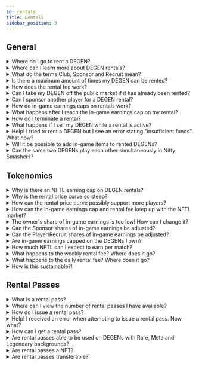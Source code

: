 ```yaml
---
id: rentals
title: Rentals
sidebar_position: 3
---
```


## General

<details><summary>Where do I go to rent a DEGEN?</summary><br/>

Open www.niftyleague.com and tap the <code>Launch App</code> button in the header, which will open www.niftyleague.com. From here, you may choose to connect your crypto wallet, browse DEGEN rentals, and view our games. If your crypto wallet holds a DEGEN you own or with an active rental, you will be able to launch our game, Nifty Smashers, and start playing.

</details>

<details><summary>Where can I learn more about DEGEN rentals?</summary><br/>

Read more about our plans for DEGEN rentals [here](/docs/guides/rentals/rental-overview). Stay in the loop regarding rental, gameplay and community updates by joining [our Discord server](https://discord.com/invite/niftyleague) and following us on [Twitter](https://twitter.com/NiftyLeague). 

</details>

<details><summary>What do the terms Club, Sponsor and Recruit mean?</summary><br/>

We use the term **Club** to refer to a group of players. In web3/P&E/NFT gaming, these are typically referred to as Guilds. Furthermore, **Clubs** will be core to the Nifty ecosystem, with in-game social features where DEGENs can proudly represent their **Clubs** on their profile and within the game.
  
We use the term **Sponsor** to refer to a **Club** (or any other DEGEN owner) who has paid for a DEGEN rental on behalf of a player. In web3/P&E/NFT gaming, **Sponsors** are typically Guilds, but at Nifty Leauge, owning your NFT means your can rent it out to any player you wish! 

We use the term **Recruit** to refer to a player and member of the community who is sponsored by a **Club** or DEGEN owner.  

</details>

<details><summary>Is there a maximum amount of times my DEGEN can be rented?</summary><br/>

No, but the rental fee increases with each subsequent rental.

</details>

<details><summary>How does the rental fee work?</summary><br/>
  
You can initiate a rental by paying the initial rental fee, which covers the cost of the rental for **one week**. After the first week, the rental switches to **daily**. The daily rental fee will automatically deduct from your <code>Game & Rental Balance</code> until either the rental is terminated or the DEGEN is no longer available for rent.

View your <code>Game & Rental Balance</code> by opening our [app](www.app.niftyleague.com), clicking <code>My Dashboard</code> in the side navigation, then <code>[Overview](https://app.niftyleague.com/dashboard)</code>, which opens your dashboard where <code>Game & Rental Balance</code> is visible.

</details>

<details><summary>Can I take my DEGEN off the public market if it has already been rented?</summary><br/>

Yes! Any existing rentals active on your DEGEN will be terminated at the **end** of the ongoing rental period. You can disable your DEGEN by opening our [app](www.app.niftyleague.com), clicking <code>My Dashboard</code>, <code>Overview</code>, and <code>Disable Rentals</code> under the DEGEN's image. After all active rentals have expired, your DEGEN will no longer be available to rent by the public. **Please note that re-activating a DEGEN rental costs 1,000 NFTL.**

</details>

<details><summary>Can I sponsor another player for a DEGEN rental?</summary><br/>

If a DEGEN is available on the market to the public, anyone can sponsor a DEGEN rental for another player/Recruit. If a DEGEN is disabled from the public market, only the DEGEN owner can sponsor another player/Recruit's rental.

</details>

<details><summary>How do in-game earnings caps on rentals work?</summary><br/>

A rental is initiated with a weekly in-game earnings cap that applies to the first week’s earnings until the rental switches to daily, at which point the in-game earnings cap will be incremented daily with each rental fee charge.

</details>

<details><summary>What happens after I reach the in-game earnings cap on my rental?</summary><br/>

You can still play, however you won’t earn NFTL until a new rental period is activated. For intance, if you hit the in-game earnings cap on your initial weekly rental, the cap will be reset once your week-long rental expires and your DEGEN moves to a daily rental. 

Hit your cap and can't wait to earn more NFTL? You can initiate a rental on another DEGEN at any time! Players are not limited to any number of active rentals. Test gameplay with another tribe to discover your favorite.

</details>

<details><summary>How do I terminate a rental?</summary><br/>

As a Recruit/Player, you can terminate an active rental at any time. The rental will stay active until the end of the period for which it’s been paid. You will not be issued a NFTL refund for a rental that is terminated prior to last day of the rental period.
  
As an Owner/Sponsor, you can terminate an active rental issued to your Recruit/Player at any time. The rental will stay active until the end of the period for which it’s been paid but will not renew for subsequent rental periods. You will not be issued a NFTL refund for a rental that is terminated prior to last day of the rental period.
  
All rentals (regardless of if you are a Recruit/Player or Owner/Sponsor) can be terminated by navigating to the [app](www.app.niftyleague.com), where you will click <code>My Dashboard</code>, then <code>Rentals</code>. Hover over the row with the rental you wish to terminate and scroll to right until the <code>Terminate</code> button is visible. Click <code>Terminate</code>. A success notification will trigger once your rental is terminated.  

</details>

<details><summary>What happens if I sell my DEGEN while a rental is active?</summary><br/>

The active rental is not disrupted, and the renter can continues to play/use your DEGEN as usual, however, all owner income from the rental goes to the new owner starting the moment the DEGEN leaves your wallet.

</details>

<details><summary>Help! I tried to rent a DEGEN but I see an error stating "insufficient funds". What now?</summary><br/>
  
Rental costs are deducted from your <code>Game & Rental Balance</code>. If you have a balance of NFTL available in <code>Daily NFTL Accrued</code>, you can click <code>Claim</code> and follow the prompts via your crypto wallet, which will move the balance from <code>Daily NFTL Accured</code> to your <code>Game & Rental Balance</code>. which will allow you to activate a Rental (assuming you claimed enough NFTL to cover the rental).
  
</details>

<details><summary>Will it be possible to add in-game items to rented DEGENs?</summary><br/>

Yes, once the items marketplace is live! This includes items acquired through comic burning as well.

</details>

<details><summary>Can the same two DEGENs play each other simultaneously in Nifty Smashers?</summary><br/>
  
Yes! Crazy, right.
  
</details>

## Tokenomics

<details><summary>Why is there an NFTL earning cap on DEGEN rentals?</summary><br/>

Having a cap on our emissions helps our ecosystem in maintaining a more sustainable and stable emission level, which is desirable to both token holders and players.

</details>

<details><summary>Why is the rental price curve so steep?</summary><br/>

We have set the curve based on player-base size, which will be readjusted dynamically as the player-base grows. The curve helps ensure the rental spread is fair across all background multipliers.
  
</details>

<details><summary>How can the rental price curve possibly support more players?</summary><br/>

The curve will start out steeper to create a fair spread across all DEGENs while supporting more renting activity on DEGENs with higher multipliers.

</details>

<details><summary>How can the in-game earnings cap and rental fee keep up with the NFTL market?</summary><br/>

Earning rates, rentals price and the rental cap will be closely monitored and periodically adjusted based on the needs of the community.

</details>

<details><summary>The owner's share of in-game earnings is too low! How can I change it?</summary><br/>

The first version of the rental system will set the Owner’s share to 10%. The second version of the rental system will include a feature allowing Owners to customize the share of in-game earnings they wish to keep, which could range anywhere from 0% to 100%. Please note, if the Owner is also the Sponsor (for example, the Owner is sponoring a Recruit by issuing them a Rental Pass or purchasing a rental on a Reruit's behalf), their share of in-game earnings is 60%.

</details>

<details><summary>Can the Sponsor shares of in-game earnings be adjusted?</summary><br/>

The first version of the rental system will set the Sponsor’s share to 50%. The second version of the rental system will include a feature allowing Sponsors to customize the share of in-game earnings they wish to keep. The Sponsor will be able to set the % split with the remainder of earnings left after the Owner’s share is removed.  

For example, if the Owner set their in-game earnings share to 20%, the Sponsor could choose to keep e.g. 80%, leaving the Player/Recruit 0%, or e.g. 10%, leaving the Player/Recruit 70%.  
  
</details>

<details><summary>Can the Player/Recruit shares of in-game earnings be adjusted?</summary><br/>

The first version of the rental system will set the Player (Recruit if sponsored) share to 40%. The second version of the rental system will include a feature allowing Owners and Sponsors to customize the share of in-game earnings they wish to keep. This means, the Player/Recruit’s share is the remaining in-game earnings share not taken by the Owner and Sponsor.

</details>

<details><summary>Are in-game earnings capped on the DEGENs I own?</summary><br/>
  
Yes, all DEGENs have their weekly earnings capped based on their multiplier. This ensures that our most active players are spreading the love (and NFTL) to other DEGENs as well!
  
</details>

<details><summary>How much NFTL can I expect to earn per match?</summary><br/>

It will depend on your skill level, but you will be rewarded for every play you make in Nifty Smashers.  Each kill, hit, ability hit, round win, or match win will reward you with points, which translate into NFTL rewards after the match. Remember that you can also lose points for unassisted deaths!

</details>

<details><summary>What happens to the weekly rental fee? Where does it go?</summary><br/>

45% of the fee is given to the Owner.  
5% of the fee is given to Nifty League (initially the Corporation, later the DAO). 
50% of the fee is burned (removed from the ecosystem). 

</details>

<details><summary>What happens to the daily rental fee? Where does it go?</summary><br/>

10% of the fee is given to the Owner. 
10% of the fee is given to Nifty League (initially the Corporation, later the DAO). 
80% of the fee is burned (removed from the ecosystem). 

</details>

<details><summary>How is this sustainable?!</summary><br/>

It's not. Solution? ✨COMPETE & EARN✨ (more details to come soon).

</details>


## Rental Passes

<details><summary>What is a rental pass?</summary><br/>
  
Rental passes let you rent a DEGEN for free, bypassing the rental fee entirely! Please note, rental passes can only be applied to DEGENs with Common backgrounds and zero rentals in queue (these typically cost 1,000 NFTL for a week-long rental).
<br /><br />

Nifty League typically issues rental passes as rewards for our active community members and players, and to Clubs, partners and other communites we love.<br /><br />
  
You may choose to share your rental pass with a friend or family member who's interested in trying out Nifty Smashers, or buying a DEGEN NFT and understanding the player ecosystem in more detail. Alternatively, you can apply the rental pass on a DEGEN you don't own but wish to rent.
  
</details>

<details><summary>Where can I view the number of rental passes I have available?</summary><br/>

Click <code>Launch App</code> on the top right corner of our [website](https://niftyleague.com), which opens our [app](https://app.niftyleague.com). Click <code>Connect Wallet</code> on the left side of the window. Via the left sidebar, click <code>My Dashboard</code> then <code>Degens</code>. Click <code>Rent Now</code> on the DEGEN you’d like to select for a rental pass. **You can view the number of rental passes available on your wallet in the <code>Rental Passes Remaining</code> row on this dialog.**
  
</details>

<details><summary>How do I issue a rental pass?</summary><br/>
 
Open our [app](https://app.niftyleague.com), connect your wallet, select the DEGEN you wish to apply the rental pass to - either by browsing the Degen Rentals marketplace or selecting a DEGEN you own.
<br /><br />

After clicking <code>Rent Now</code>, the Rental Overview dialog will appear.
<br /><br />

To rent the DEGEN for a Recruit/Player (friend, family, etc.):<br/><br/>
  1. Select <code>Recruit</code> under <code>What are you renting for?</code><br/><br/>
  2. A field will appear below <code>What is your recruit’s ETH wallet address?</code>, where you must enter address for the Recruit/Player<br/><br/>
  3. Select <code>Yes</code> next to <code>Use a rental pass?</code><br/><br/>
  4. Check the box to acknowledge the rental/fees<br/><br/>
  5. Click <code>Rent Degen</code><br/><br/>

Please note, rental passes can only be applied to DEGENs with Common backgrounds and zero rentals in queue. Prior to sending a rental pass to a Recruit, friend or family, etc., they must create a Nifty League profile by simply connecting their crypto wallet to our [app](www.app.niftyleague.com).
  
</details>

<details><summary>Help! I received an error when attempting to issue a rental pass. Now what?</summary><br/>
  
If you receive an error after attempting to rent a DEGEN using a rental pass, this is likely because the DEGEN either does not have a Common background, has an ongoing active rental, or, the address you attempted to issue the pass to is not recognized as a profile in our system. If the address is not recognized, please instruct your Recruit/Player (friend, family, etc.) to connect their crypto wallet to our [app](https://app.niftyleague.com).
<br/><br/>

If you are encountering other issues with your rental pass, please reach out to a Community Moderator in our Discord server.
  
</details>
  
<details><summary>How can I get a rental pass?</summary><br/>

From time to time we issue passes to players to reward engagement and other milestones! Sometimes we share them via raffles and giveaways. 

If you run a Club (Guild) or Esports team and are interested in working with Nifty League as an official partner, please DM us on Twitter or reach out via Discord to learn more about how rental passes can help onboard your Recruits/Players to the Nifty League ecosystem.
  
</details>

<details><summary>Are rental passes able to be used on DEGENs with Rare, Meta and Legendary backgrounds?</summary><br/>

No. Rental passes can only be used on DEGENs with Common backgrounds.
  
</details>

<details><summary>Are rental passes a NFT?</summary><br/>

No.

</details>

<details><summary>Are rental passes transferable?</summary><br/>

No. If you have available rental passes in your wallet, you cannot transfer them to another wallet to then be issued to a Recruit/Player.

</details>







